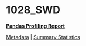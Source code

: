 # 1028_SWD

[**Pandas Profiling Report**](https://epistasislab.github.io/penn-ml-benchmarks/profile/1028_SWD.html)

[Metadata](metadata.yaml) | [Summary Statistics](summary_stats.tsv)

